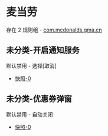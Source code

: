 # 麦当劳

存在 2 规则组 - [com.mcdonalds.gma.cn](/src/apps/com.mcdonalds.gma.cn.ts)

## 未分类-开启通知服务

默认禁用 - 选择[取消]

- [快照-0](https://i.gkd.li/i/13259242)

## 未分类-优惠券弹窗

默认禁用 - 自动关闭

- [快照-0](https://i.gkd.li/i/13465873)
